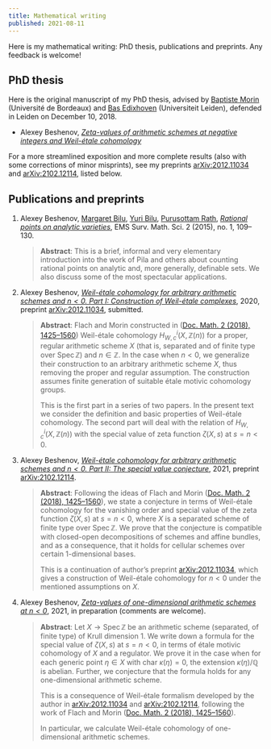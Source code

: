 ```yaml
---
title: Mathematical writing
published: 2021-08-11
---
```


Here is my mathematical writing: PhD thesis, publications and preprints.
Any feedback is welcome!


## PhD thesis

Here is the original manuscript of my PhD thesis, advised by
[Baptiste Morin](http://www.math.u-bordeaux.fr/~bmorin/) (Université de Bordeaux)
and
[Bas Edixhoven](http://www.math.leidenuniv.nl/~edix/) (Universiteit Leiden),
defended in Leiden on December 10, 2018.

* Alexey Beshenov,
  *<a href="/these/thesis-26-11-2018.pdf" class="pdf-link">Zeta-values
  of arithmetic schemes at negative integers and Weil-étale
  cohomology</a>*

For a more streamlined exposition and more complete results
(also with some corrections of minor misprints), see my preprints
[arXiv:2012.11034](https://arxiv.org/abs/2012.11034)
and
[arXiv:2102.12114](https://arxiv.org/abs/2102.12114),
listed below.


## Publications and preprints

1. Alexey Beshenov,
   [Margaret Bilu](https://pub.ist.ac.at/~mbilu/),
   [Yuri Bilu](https://www.math.u-bordeaux.fr/~ybilu/),
   [Purusottam Rath](https://www.cmi.ac.in/people/fac-profile.php?id=rath),
   *<a href="/papers/EMS-Surv-rational-points-2015.pdf" class="pdf-link">Rational points on analytic varieties</a>*,
   EMS Surv. Math. Sci. 2 (2015), no. 1, 109–130.

   > **Abstract**: This is a brief, informal and very elementary
   > introduction into the work of Pila and others about counting rational
   > points on analytic and, more generally, definable sets. We also discuss
   > some of the most spectacular applications.

2. Alexey Beshenov,
   *<a href="/papers/weil-etale-1.pdf" class="pdf-link">Weil-étale cohomology
   for arbitrary arithmetic schemes and $n < 0$.
   Part I: Construction of Weil-étale complexes</a>*,
   2020, preprint [arXiv:2012.11034](https://arxiv.org/abs/2012.11034),
   submitted.

   >    **Abstract**: Flach and Morin constructed in (<a
   >    href="https://doi.org/10.25537/dm.2018v23.1425-1560">Doc. Math. 2
   >    (2018), 1425–1560</a>) Weil-étale cohomology $H^i_{W,c} (X, \mathbb{Z}
   >    (n))$ for a proper, regular arithmetic scheme $X$ (that is, separated
   >    and of finite type over $\operatorname{Spec} \mathbb{Z}$) and $n \in
   >    \mathbb{Z}$. In the case when $n < 0$, we generalize their
   >    construction to an arbitrary arithmetic scheme $X$, thus removing the
   >    proper and regular assumption.  The construction assumes finite
   >    generation of suitable étale motivic cohomology groups.
   >
   >    This is the first part in a series of two papers. In the present text we
   >    consider the definition and basic properties of Weil-étale
   >    cohomology. The second part will deal with the relation of $H^i_{W,c}
   >    (X, \mathbb{Z} (n))$ with the special value of zeta function $\zeta (X,
   >    s)$ at $s = n < 0$.

3. Alexey Beshenov,
   *<a href="/papers/weil-etale-2.pdf" class="pdf-link">Weil-étale cohomology
   for arbitrary arithmetic schemes and $n < 0$. Part II: The special value
   conjecture</a>*,
   2021, preprint [arXiv:2102.12114](https://arxiv.org/abs/2102.12114).

   >  **Abstract**: Following the ideas of Flach and Morin
   >  (<a href="https://doi.org/10.25537/dm.2018v23.1425-1560">Doc. Math. 2
   >  (2018), 1425–1560</a>), we state a conjecture in terms of Weil-étale
   >  cohomology for the vanishing order and special value of the zeta
   >  function $\zeta (X,s)$ at $s = n < 0$, where $X$ is a separated
   >  scheme of finite type over $\operatorname{Spec} \mathbb{Z}$. We prove
   >  that the conjecture is compatible with closed-open decompositions of
   >  schemes and affine bundles, and as a consequence, that it holds for
   >  cellular schemes over certain 1-dimensional bases.
   >
   >  This is a continuation of author’s preprint <a
   >  href="https://arxiv.org/abs/2012.11034">arXiv:2012.11034</a>, which
   >  gives a construction of Weil-étale cohomology for $n < 0$ under the
   >  mentioned assumptions on $X$.

4. Alexey Beshenov,
   *<a href="/papers/1-dim-schemes.pdf" class="pdf-link">Zeta-values of
   one-dimensional arithmetic schemes at $n < 0$</a>*,
   2021, in preparation (comments are welcome).

   > **Abstract**: Let $X \to \operatorname{Spec} \mathbb{Z}$ be an
   > arithmetic scheme (separated, of finite type) of Krull dimension
   > $1$. We write down a formula for the special value of $\zeta (X,s)$ at
   > $s = n < 0$, in terms of étale motivic cohomology of $X$ and a
   > regulator. We prove it in the case when for each generic point $\eta
   > \in X$ with char $\kappa (\eta) = 0$, the extension
   > $\kappa(\eta)/\mathbb{Q}$ is abelian. Further, we conjecture that the
   > formula holds for any one-dimensional arithmetic scheme.
   >
   > This is a consequence of Weil-étale formalism developed by the author
   > in [arXiv:2012.11034](https://arxiv.org/abs/2012.11034) and
   > [arXiv:2102.12114](https://arxiv.org/abs/2102.12114),
   > following the work of Flach and Morin (<a
   > href="https://doi.org/10.25537/dm.2018v23.1425-1560">Doc. Math. 2
   > (2018), 1425–1560</a>).
   >
   > In particular, we calculate Weil-étale cohomology of one-dimensional
   > arithmetic schemes.</p>
